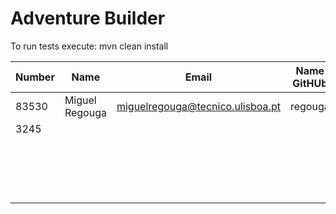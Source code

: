 # Adventure Builder

To run tests execute: mvn clean install


|   Number   |          Name           |                  Email                    |   Name GitHUb  | Grupo |
| ---------- | ----------------------- | ----------------------------------------- | ---------------| ----- |
|   83530    |      Miguel Regouga     |     miguelregouga@tecnico.ulisboa.pt      |     regouga    |   1   |
|    3245        |                         |                                           |                |   2   |
|            |                         |                                           |                |   3   |
|            |                         |                                           |                |   4   |
|            |                         |                                           |                |   5   |
|            |                         |                                           |                |   6   |
